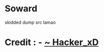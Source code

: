 # Soward
skidded dump src lamao



# Credit : - [~ Hacker_xD](https://discord.com/users/246469891761111051)
